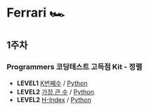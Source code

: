 # Ferrari 🏎️

## 1주차

### Programmers 코딩테스트 고득점 Kit - 정렬

- **LEVEL1** [K번째수](https://programmers.co.kr/learn/courses/30/lessons/42748) / [Python](./sorting/42748.py)
- **LEVEL2** [가장 큰 수](https://programmers.co.kr/learn/courses/30/lessons/42746) / [Python](./sorting/42746.py)
- **LEVEL2** [H-Index](https://programmers.co.kr/learn/courses/30/lessons/42747) / [Python](./sorting/42747.py)
